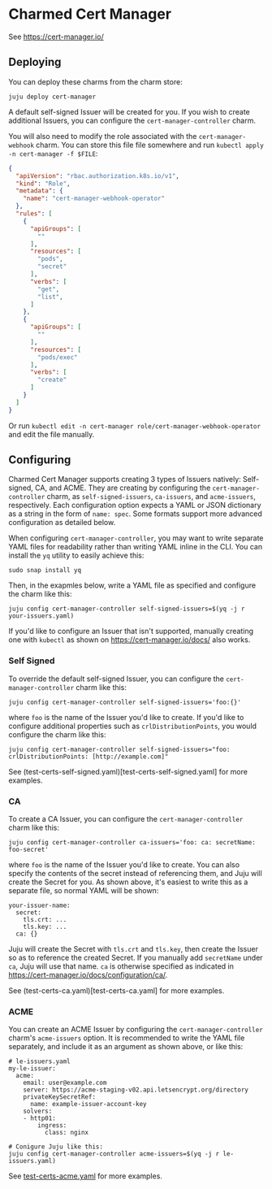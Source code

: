 Charmed Cert Manager
====================

See https://cert-manager.io/

Deploying
---------

You can deploy these charms from the charm store:

    juju deploy cert-manager

A default self-signed Issuer will be created for you. If you wish to create additional
Issuers, you can configure the `cert-manager-controller` charm.

You will also need to modify the role associated with the `cert-manager-webhook` charm.
You can store this file file somewhere and run `kubectl apply -n cert-manager -f $FILE`:

```json
{
  "apiVersion": "rbac.authorization.k8s.io/v1",
  "kind": "Role",
  "metadata": {
    "name": "cert-manager-webhook-operator"
  },
  "rules": [
    {
      "apiGroups": [
        ""
      ],
      "resources": [
        "pods",
        "secret"
      ],
      "verbs": [
        "get",
        "list",
      ]
    },
    {
      "apiGroups": [
        ""
      ],
      "resources": [
        "pods/exec"
      ],
      "verbs": [
        "create"
      ]
    }
  ]
}
```

Or run `kubectl edit -n cert-manager role/cert-manager-webhook-operator` and edit the file
manually.

Configuring
-----------

Charmed Cert Manager supports creating 3 types of Issuers natively: Self-signed, CA, and
ACME. They are creating by configuring the `cert-manager-controller` charm, as
`self-signed-issuers`, `ca-issuers`, and `acme-issuers`, respectively. Each configuration
option expects a YAML or JSON dictionary as a string in the form of `name: spec`. Some
formats support more advanced configuration as detailed below.

When configuring `cert-manager-controller`, you may want to write separate YAML files for
readability rather than writing YAML inline in the CLI. You can install the `yq` utility
to easily achieve this:

    sudo snap install yq

Then, in the exapmles below, write a YAML file as specified and configure the charm like
this:

    juju config cert-manager-controller self-signed-issuers=$(yq -j r your-issuers.yaml)

If you'd like to configure an Issuer that isn't supported, manually creating one with
`kubectl` as shown on https://cert-manager.io/docs/ also works.

### Self Signed

To override the default self-signed Issuer, you can configure the `cert-manager-controller`
charm like this:

    juju config cert-manager-controller self-signed-issuers='foo:{}'

where `foo` is the name of the Issuer you'd like to create. If you'd like to configure
additional properties such as `crlDistributionPoints`, you would configure the charm like
this:

    juju config cert-manager-controller self-signed-issuers="foo: crlDistributionPoints: [http://example.com]"

See (test-certs-self-signed.yaml)[test-certs-self-signed.yaml] for more examples.

### CA

To create a CA Issuer, you can configure the `cert-manager-controller` charm like this:

    juju config cert-manager-controller ca-issuers='foo: ca: secretName: foo-secret'

where `foo` is the name of the Issuer you'd like to create. You can also specify the
contents of the secret instead of referencing them, and Juju will create the Secret
for you. As shown above, it's easiest to write this as a separate file, so normal YAML
will be shown:

    your-issuer-name:
      secret:
        tls.crt: ...
        tls.key: ...
      ca: {}

Juju will create the Secret with `tls.crt` and `tls.key`, then create the Issuer so as to
reference the created Secret. If you manually add `secretName` under `ca`, Juju will use
that name. `ca` is otherwise specified as indicated in https://cert-manager.io/docs/configuration/ca/.

See (test-certs-ca.yaml)[test-certs-ca.yaml] for more examples.

### ACME

You can create an ACME Issuer by configuring the `cert-manager-controller` charm's
`acme-issuers` option. It is recommended to write the YAML file separately, and include it
as an argument as shown above, or like this:

    # le-issuers.yaml
    my-le-issuer:
      acme:
        email: user@example.com
        server: https://acme-staging-v02.api.letsencrypt.org/directory
        privateKeySecretRef:
          name: example-issuer-account-key
        solvers:
        - http01:
            ingress:
              class: nginx

    # Conigure Juju like this:
    juju config cert-manager-controller acme-issuers=$(yq -j r le-issuers.yaml)

See [test-certs-acme.yaml](test-certs-acme.yaml) for more examples.

